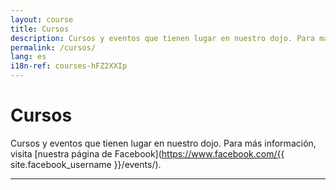 ```yaml
---
layout: course
title: Cursos
description: Cursos y eventos que tienen lugar en nuestro dojo. Para más información, visita nuestra página de Facebook.
permalink: /cursos/
lang: es
i18n-ref: courses-hFZ2XXIp
---
```


# Cursos

Cursos y eventos que tienen lugar en nuestro dojo. Para más información, visita [nuestra página de Facebook](https://www.facebook.com/{{ site.facebook_username }}/events/).

<hr>
